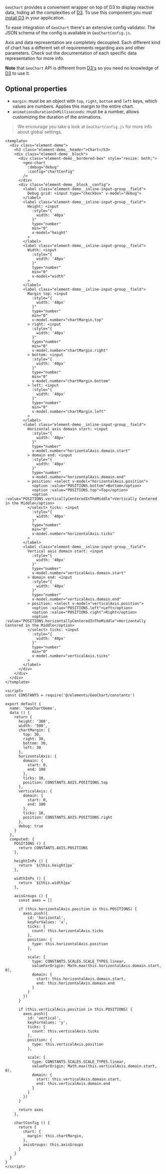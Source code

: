`GeoChart` provides a convenient wrapper on top of D3 to display reactive data,
hiding all the complexities of [D3](https://d3js.org/). To use this component
you must [install D3](https://github.com/d3/d3/wiki#installing) in your application.

To ease integration of `GeoChart` there's an extensive config validator. The
JSON schema of the config is available in `GeoChartConfig.js`.

Axis and data representation are completely decoupled. Each different kind of
chart has a different set of requirements regarding axis and other parameters.
Check out the documentation of each specific data representation for more info.

**Note** that `GeoChart` API is different from [D3's]() so you need no knowledge
of [D3](https://d3js.org/) to use it.

## Optional properties

- `margin`: must be an object with `top`, `right`, `bottom` and `left` keys,
which values are numbers. Applies this margin to the entire chart.
- `animationsDurationInMilliseconds`: must be a number, allows customizing the
duration of the animations.

> We encourage you take a look at `GeoChartConfig.js` for more info about global
> settings.

```vue live
<template>
  <div class="element-demo">
    <h3 class="element-demo__header">Chart</h3>
    <div class="element-demo__block">
      <div class="element-demo__bordered-box" style="resize: both;">
        <geo-chart
          :debug="debug"
          :config="chartConfig"
        />
      </div>
      <div class="element-demo__block__config">
        <label class="element-demo__inline-input-group__field">
          Debug grid: <input type="checkbox" v-model="debug">
        </label>
        <label class="element-demo__inline-input-group__field">
          Height: <input
            :style="{
              width: '40px'
            }"
            type="number"
            min="0"
            v-model="height"
          >
        </label>
        <label class="element-demo__inline-input-group__field">
          Width: <input
            :style="{
              width: '40px'
            }"
            type="number"
            min="0"
            v-model="width"
          >
        </label>
        <label class="element-demo__inline-input-group__field">
          Margin top: <input
            :style="{
              width: '40px'
            }"
            type="number"
            min="0"
            v-model.number="chartMargin.top"
          > right: <input
            :style="{
              width: '40px'
            }"
            type="number"
            min="0"
            v-model.number="chartMargin.right"
          > bottom: <input
            :style="{
              width: '40px'
            }"
            type="number"
            min="0"
            v-model.number="chartMargin.bottom"
          > left: <input
            :style="{
              width: '40px'
            }"
            type="number"
            min="0"
            v-model.number="chartMargin.left"
          >
        </label>
        <label class="element-demo__inline-input-group__field">
          Horizontal axis domain start: <input
            :style="{
              width: '40px'
            }"
            type="number"
            v-model.number="horizontalAxis.domain.start"
          > domain end: <input
            :style="{
              width: '40px'
            }"
            type="number"
            v-model.number="horizontalAxis.domain.end"
          > position: <select v-model="horizontalAxis.position">
            <option :value="POSITIONS.bottom">Bottom</option>
            <option :value="POSITIONS.top">Top</option>
            <option :value="POSITIONS.verticallyCenteredInTheMiddle">Vertically Centered in the Middle</option>
          </select> ticks: <input
            :style="{
              width: '40px'
            }"
            type="number"
            min="0"
            v-model.number="horizontalAxis.ticks"
          >
        </label>
        <label class="element-demo__inline-input-group__field">
          Vertical axis domain start: <input
            :style="{
              width: '40px'
            }"
            type="number"
            v-model.number="verticalAxis.domain.start"
          > domain end: <input
            :style="{
              width: '40px'
            }"
            type="number"
            v-model.number="verticalAxis.domain.end"
          > position: <select v-model="verticalAxis.position">
            <option :value="POSITIONS.left">Left</option>
            <option :value="POSITIONS.right">Right</option>
            <option :value="POSITIONS.horizontallyCenteredInTheMiddle">Horizontally Centered in the Middle</option>
          </select> ticks: <input
            :style="{
              width: '40px'
            }"
            type="number"
            min="0"
            v-model.number="verticalAxis.ticks"
          >
        </label>
      </div>
    </div>
  </div>
</template>

<script>
const CONSTANTS = require('@/elements/GeoChart/constants')

export default {
  name: 'GeoChartDemo',
  data () {
    return {
      height: '300',
      width: '500',
      chartMargin: {
        top: 30,
        right: 30,
        bottom: 30,
        left: 30
      },
      horizontalAxis: {
        domain: {
          start: 0,
          end: 100
        },
        ticks: 10,
        position: CONSTANTS.AXIS.POSITIONS.top
      },
      verticalAxis: {
        domain: {
          start: 0,
          end: 100
        },
        ticks: 10,
        position: CONSTANTS.AXIS.POSITIONS.right
      },
      debug: true
    }
  },
  computed: {
    POSITIONS () {
      return CONSTANTS.AXIS.POSITIONS
    },

    heightInPx () {
      return `${this.height}px`
    },

    widthInPx () {
      return `${this.width}px`
    },

    axisGroups () {
      const axes = []

      if (this.horizontalAxis.position in this.POSITIONS) {
        axes.push({
          id: 'horizontal',
          keyForValues: 'x',
          ticks: {
            count: this.horizontalAxis.ticks
          },
          position: {
            type: this.horizontalAxis.position
          },

          scale: {
            type: CONSTANTS.SCALES.SCALE_TYPES.linear,
            valueForOrigin: Math.max(this.horizontalAxis.domain.start, 0),
            domain: {
              start: this.horizontalAxis.domain.start,
              end: this.horizontalAxis.domain.end
            }
          }
        })
      }

      if (this.verticalAxis.position in this.POSITIONS) {
        axes.push({
          id: 'vertical',
          keyForValues: 'y',
          ticks: {
            count: this.verticalAxis.ticks
          },
          position: {
            type: this.verticalAxis.position
          },

          scale: {
            type: CONSTANTS.SCALES.SCALE_TYPES.linear,
            valueForOrigin: Math.max(this.verticalAxis.domain.start, 0),
            domain: {
              start: this.verticalAxis.domain.start,
              end: this.verticalAxis.domain.end
            }
          }
        })
      }

      return axes
    },

    chartConfig () {
      return {
        chart: {
          margin: this.chartMargin,
        },
        axisGroups: this.axisGroups
      }
    }
  }
}
</script>
```